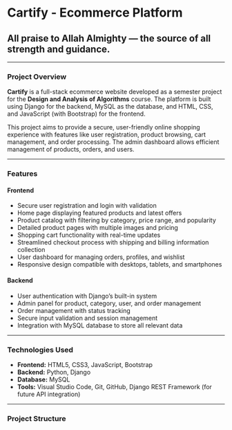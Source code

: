 # Cartify - Ecommerce Platform

## All praise to Allah Almighty — the source of all strength and guidance.

---

### Project Overview

**Cartify** is a full-stack ecommerce website developed as a semester project for the **Design and Analysis of Algorithms** course. The platform is built using Django for the backend, MySQL as the database, and HTML, CSS, and JavaScript (with Bootstrap) for the frontend.

This project aims to provide a secure, user-friendly online shopping experience with features like user registration, product browsing, cart management, and order processing. The admin dashboard allows efficient management of products, orders, and users.

---

### Features

#### Frontend
- Secure user registration and login with validation
- Home page displaying featured products and latest offers
- Product catalog with filtering by category, price range, and popularity
- Detailed product pages with multiple images and pricing
- Shopping cart functionality with real-time updates
- Streamlined checkout process with shipping and billing information collection
- User dashboard for managing orders, profiles, and wishlist
- Responsive design compatible with desktops, tablets, and smartphones

#### Backend
- User authentication with Django’s built-in system
- Admin panel for product, category, user, and order management
- Order management with status tracking
- Secure input validation and session management
- Integration with MySQL database to store all relevant data

---

### Technologies Used

- **Frontend:** HTML5, CSS3, JavaScript, Bootstrap  
- **Backend:** Python, Django  
- **Database:** MySQL  
- **Tools:** Visual Studio Code, Git, GitHub, Django REST Framework (for future API integration)

---

### Project Structure

